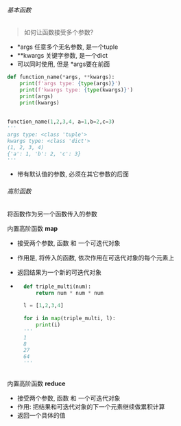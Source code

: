 ###### 基本函数

> 如何让函数接受多个参数?

- *args   任意多个无名参数, 是一个tuple
- **kwargs    关键字参数, 是一个dict
- 可以同时使用, 但是 *args要在前面

```python
def function_name(*args, **kwargs):
	print(f'args type: {type(args)}')
    print(f'kwargs type: {type(kwargs)}')
    print(args)
    print(kwargs)
    
    
function_name(1,2,3,4, a=1,b=2,c=3)
'''
args type: <class 'tuple'>
kwargs type: <class 'dict'>
(1, 2, 3, 4)
{'a': 1, 'b': 2, 'c': 3}
'''
```



- 带有默认值的参数, 必须在其它参数的后面

###### 高阶函数

将函数作为另一个函数传入的参数

内置高阶函数 **map**

- 接受两个参数,    函数 和 一个可迭代对象

- 作用是, 将传入的函数, 依次作用在可迭代对象的每个元素上

- 返回结果为一个新的可迭代对象

- ```python
    def triple_multi(num):
        return num * num * num
    
    l = [1,2,3,4]
    
    for i in map(triple_multi, l):
        print(i)
    '''
    1
    8
    27
    64
    '''
    
    ```

内置高阶函数 **reduce**

- 接受两个参数,    函数 和 一个可迭代对象
- 作用: 把结果和可迭代对象的下一个元素继续做累积计算
- 返回一个具体的值

